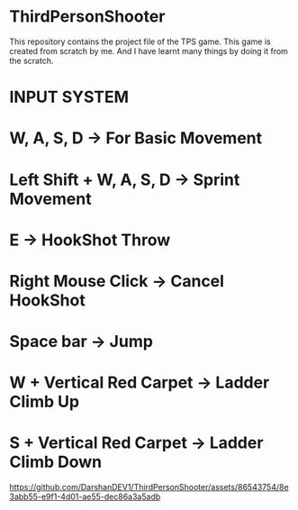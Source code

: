 # ThirdPersonShooter
This repository contains the project file of the TPS game. This game is created from scratch by me. And I have learnt many things by doing it from the scratch.

# INPUT SYSTEM

# W, A, S, D -> For Basic Movement
# Left Shift + W, A, S, D -> Sprint Movement
# E -> HookShot Throw
# Right Mouse Click -> Cancel HookShot
# Space bar -> Jump
# W + Vertical Red Carpet -> Ladder Climb Up
# S + Vertical Red Carpet -> Ladder Climb Down

https://github.com/DarshanDEV1/ThirdPersonShooter/assets/86543754/8e3abb55-e9f1-4d01-ae55-dec86a3a5adb

